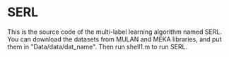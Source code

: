 # SERL
This is the source code of the multi-label learning algorithm named SERL.
You can download the datasets from MULAN and MEKA libraries, and put them in "Data/data/dat_name". Then run shell1.m to run SERL.
